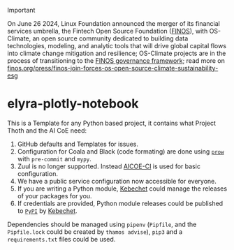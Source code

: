 
> [!IMPORTANT]
> On June 26 2024, Linux Foundation announced the merger of its financial services umbrella, the Fintech Open Source Foundation ([FINOS](https://finos.org)), with OS-Climate, an open source community dedicated to building data technologies, modeling, and analytic tools that will drive global capital flows into climate change mitigation and resilience; OS-Climate projects are in the process of transitioning to the [FINOS governance framework](https://community.finos.org/docs/governance); read more on [finos.org/press/finos-join-forces-os-open-source-climate-sustainability-esg](https://finos.org/press/finos-join-forces-os-open-source-climate-sustainability-esg)

# elyra-plotly-notebook

This is a Template for any Python based project, it contains what Project Thoth and the AI CoE need:

1. GitHub defaults and Templates for issues.
2. Configuration for Coala and Black (code formating) are done using [`prow`](https://github.com/kubernetes/test-infra/tree/master/prow) with `pre-commit` and `mypy`.
3. Zuul is no longer supported. Instead [AICOE-CI](https://github.com/AICoE/aicoe-ci) is used for basic configuration.
4. We have a public service configuration now accessible for everyone.
5. If you are writing a Python module, [Kebechet](https://github.com/marketplace/khebhut) could manage the releases of your packages for you.
6. If credentials are provided, Python module releases could be published to [`PyPI`](https://pypi.org/) by [Kebechet](https://github.com/marketplace/khebhut).

Dependencies should be managed using `pipenv` (`Pipfile`, and the `Pipfile.lock` could be created by `thamos advise`), `pip3` and a `requirements.txt` files could be used.
